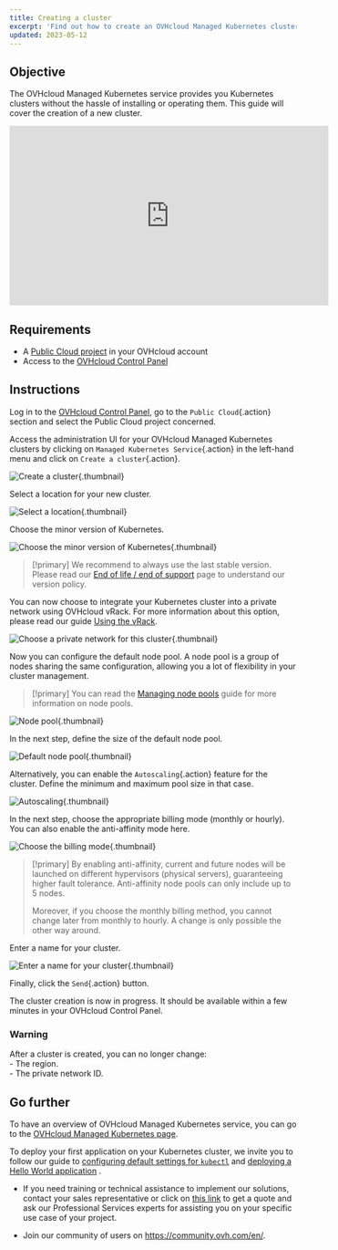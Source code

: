 ```yaml
---
title: Creating a cluster
excerpt: 'Find out how to create an OVHcloud Managed Kubernetes cluster through the OVHcloud Control Panel'
updated: 2023-05-12
---
```


## Objective

The OVHcloud Managed Kubernetes service provides you Kubernetes clusters without the hassle of installing or operating them. This guide will cover the creation of a new cluster.

<iframe width="560" height="315" src="https://www.youtube-nocookie.com/embed/ApfujBFT82g" title="YouTube video player" frameborder="0" allow="accelerometer; autoplay; clipboard-write; encrypted-media; gyroscope; picture-in-picture" allowfullscreen></iframe>

## Requirements

- A [Public Cloud project](https://www.ovhcloud.com/en-ca/public-cloud/) in your OVHcloud account
- Access to the [OVHcloud Control Panel](https://ca.ovh.com/auth/?action=gotomanager&from=https://www.ovh.com/ca/en/&ovhSubsidiary=ca)

## Instructions

Log in to the [OVHcloud Control Panel](https://ca.ovh.com/auth/?action=gotomanager&from=https://www.ovh.com/ca/en/&ovhSubsidiary=ca), go to the `Public Cloud`{.action} section and select the Public Cloud project concerned.

Access the administration UI for your OVHcloud Managed Kubernetes clusters by clicking on `Managed Kubernetes Service`{.action} in the left-hand menu and click on `Create a cluster`{.action}.

![Create a cluster](creating-a-cluster1.png){.thumbnail}

Select a location for your new cluster.

![Select a location](creating-a-cluster2.png){.thumbnail}

Choose the minor version of Kubernetes.

![Choose the minor version of Kubernetes](creating-a-cluster3.png){.thumbnail}

> [!primary]
> We recommend to always use the last stable version. 
> Please read our [End of life / end of support](eos-eol-policies1.) page to understand our version policy.
>

You can now choose to integrate your Kubernetes cluster into a private network using OVHcloud vRack. For more information about this option, please read our guide [Using the vRack](using-vrack2.).

![Choose a private network for this cluster](creating-a-cluster4.png){.thumbnail}

Now you can configure the default node pool. A node pool is a group of nodes sharing the same configuration, allowing you a lot of flexibility in your cluster management. 

> [!primary]
> You can read the [Managing node pools](managing-nodes1.) guide for more information on node pools.
>

![Node pool](creating-a-cluster5.png){.thumbnail}

In the next step, define the size of the default node pool.

![Default node pool](creating-a-cluster6.png){.thumbnail}

Alternatively, you can enable the `Autoscaling`{.action} feature for the cluster. Define the minimum and maximum pool size in that case.

![Autoscaling](creating-a-cluster7.png){.thumbnail}

In the next step, choose the appropriate billing mode (monthly or hourly). You can also enable the anti-affinity mode here. 

![Choose the billing mode](creating-a-cluster8.png){.thumbnail}

> [!primary]
> By enabling anti-affinity, current and future nodes will be launched on different hypervisors (physical servers), guaranteeing higher fault tolerance. Anti-affinity node pools can only include up to 5 nodes.
>
> Moreover, if you choose the monthly billing method, you cannot change later from monthly to hourly. A change is only possible the other way around.
> 

Enter a name for your cluster.

![Enter a name for your cluster](creating-a-cluster9.png){.thumbnail}

Finally, click the `Send`{.action} button.

The cluster creation is now in progress. It should be available within a few minutes in your OVHcloud Control Panel.

### Warning

After a cluster is created, you can no longer change:<br>
\-  The region.<br>
\-  The private network ID.

## Go further

To have an overview of OVHcloud Managed Kubernetes service, you can go to the [OVHcloud Managed Kubernetes page](https://www.ovhcloud.com/en-ca/public-cloud/kubernetes/).

To deploy your first application on your Kubernetes cluster, we invite you to follow our guide to [configuring default settings for `kubectl`](configuring-kubectl-on-an-ovh-managed-kubernetes-cluster1.) and [deploying a Hello World application](deploying-hello-world1.) .

- If you need training or technical assistance to implement our solutions, contact your sales representative or click on [this link](https://www.ovhcloud.com/en-ca/professional-services/) to get a quote and ask our Professional Services experts for assisting you on your specific use case of your project.

- Join our community of users on <https://community.ovh.com/en/>.
